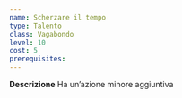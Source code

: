 ```yaml
---
name: Scherzare il tempo
type: Talento
class: Vagabondo
level: 10
cost: 5
prerequisites: 
---
```


**Descrizione**
Ha un’azione minore aggiuntiva